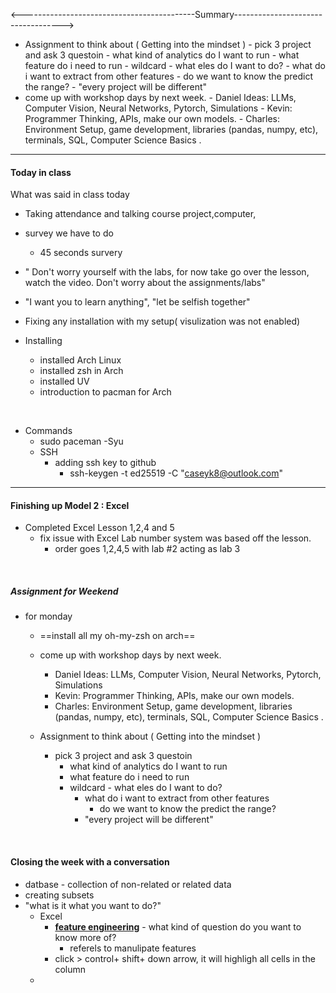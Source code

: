 


<-------------------------------------------Summary----------------------------------->
 - Assignment to think about ( Getting into the mindset )
        - pick 3 project and ask 3 questoin
            - what kind of analytics do I want to run
            - what feature do i need to run 
            - wildcard - what eles do I want to do?
                - what do i want to extract from other features
                    - do we want to know the predict the range?
                - "every project will be different"
- come up with workshop days by next week. 
        - Daniel Ideas: LLMs, Computer Vision, Neural Networks, Pytorch, Simulations
        - Kevin: Programmer Thinking, APIs, make our own models.
        - Charles: Environment Setup, game development, libraries (pandas, numpy, etc), terminals, SQL, Computer Science Basics .

---------------------------

#### Today in class
What was said in class today
- Taking attendance and talking course project,computer, 
- survey we have to do 
    - 45 seconds survery 
- " Don't worry yourself with the labs, for now take go over the lesson, watch the video. Don't worry about the assignments/labs"
- "I want you to learn anything", "let be selfish together"


- Fixing any installation with my setup( visulization was not enabled)
- Installing
    - installed Arch Linux
    - installed zsh in Arch
    - installed UV
    - introduction to pacman for Arch


&nbsp;
- Commands
    - sudo paceman -Syu
    - SSH
        - adding ssh key to github
            - ssh-keygen -t ed25519 -C "caseyk8@outlook.com"
    
        

--------------------------------------

#### Finishing up Model 2 : Excel
- Completed Excel Lesson 1,2,4 and 5
    - fix issue with Excel Lab number system was based off the lesson.
        - order goes 1,2,4,5 with lab #2 acting as lab 3



&nbsp;
##### Assignment for Weekend
- for monday 
    - ==install all my oh-my-zsh on arch== 
    - come up with workshop days by next week. 
        - Daniel Ideas: LLMs, Computer Vision, Neural Networks, Pytorch, Simulations
        - Kevin: Programmer Thinking, APIs, make our own models.
        - Charles: Environment Setup, game development, libraries (pandas, numpy, etc), terminals, SQL, Computer Science Basics .

    - Assignment to think about ( Getting into the mindset )
        - pick 3 project and ask 3 questoin
            - what kind of analytics do I want to run
            - what feature do i need to run 
            - wildcard - what eles do I want to do?
                - what do i want to extract from other features
                    - do we want to know the predict the range?
                - "every project will be different"


&nbsp;
#### Closing the week with a conversation
- datbase -  collection of non-related or related data 
- creating subsets 
- "what is it what you want to do?"
    - Excel 
        - **<u>feature engineering</u>** - what kind of question do you want to know more of?
            - referels to manulipate features 
        - click > control+ shift+ down arrow, it will highligh all cells in the column
    -

